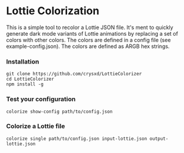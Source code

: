 # Lottie Colorization

This is a simple tool to recolor a Lottie JSON file. It's ment to quickly generate dark mode variants of Lottie animations by replacing a set of colors with other colors. The colors are defined in a config file (see example-config.json). The colors are defined as ARGB hex strings.

### Installation
```
git clone https://github.com/crysxd/LottieColorizer
cd LottieColorizer
npm install -g
```

### Test your configuration
```
colorize show-config path/to/config.json
```

### Colorize a Lottie file
```
colorize single path/to/config.json input-lottie.json output-lottie.json
```
